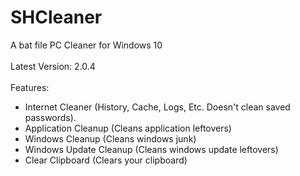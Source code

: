 # SHCleaner
A bat file PC Cleaner for Windows 10
<br><br>
Latest Version: 2.0.4
<br><br>
Features:
- Internet Cleaner (History, Cache, Logs, Etc. Doesn't clean saved passwords).
- Application Cleanup (Cleans application leftovers)
- Windows Cleanup (Cleans windows junk)
- Windows Update Cleanup (Cleans windows update leftovers)
- Clear Clipboard (Clears your clipboard)
